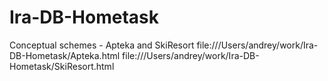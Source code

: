 # Ira-DB-Hometask

Conceptual schemes - Apteka and SkiResort
file:///Users/andrey/work/Ira-DB-Hometask/Apteka.html
file:///Users/andrey/work/Ira-DB-Hometask/SkiResort.html